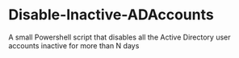# Disable-Inactive-ADAccounts
A small Powershell script that disables all the Active Directory user accounts inactive for more than N days

